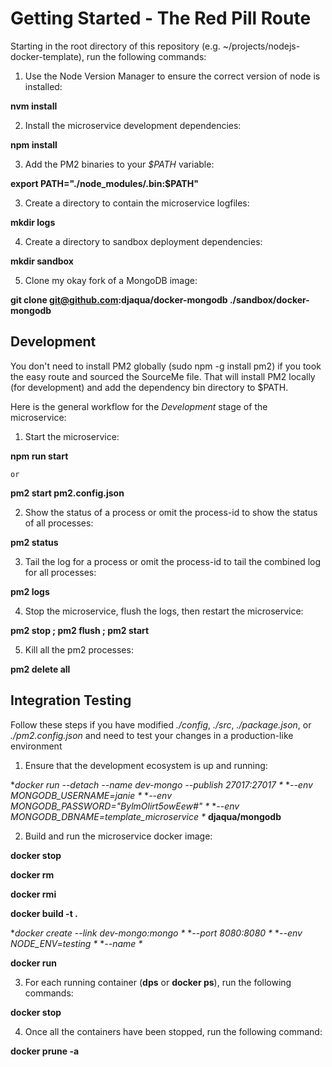 # Getting Started - The Red Pill Route

Starting in the root directory of this repository 
(e.g. ~/projects/nodejs-docker-template), run the following commands:

 1. Use the Node Version Manager to ensure the correct version of node is installed:
 
   **nvm install**     
 
 2. Install the microservice development dependencies:
 
   **npm install**     

 3. Add the PM2 binaries to your *$PATH* variable:
 
   **export PATH="./node_modules/.bin:$PATH"**

 3. Create a directory to contain the microservice logfiles:
 
   **mkdir logs**    
 
 4. Create a directory to sandbox deployment dependencies:
 
   **mkdir sandbox** 
 
 5. Clone my okay fork of a MongoDB image:
 
   **git clone git@github.com:djaqua/docker-mongodb ./sandbox/docker-mongodb**
 
 
## Development 

You don't need to install PM2 globally (sudo npm -g install pm2) if you 
took the easy route and sourced the SourceMe file. That will install PM2 
locally (for development) and add the dependency bin directory to $PATH.


Here is the general workflow for the _Development_ stage of the microservice:

 1. Start the microservice:
 
   **npm run start**
  
    or
  
   **pm2 start pm2.config.json**
    
 2. Show the status of a process or omit the process-id to show the status of all processes:
 
   **pm2 status <process-id>**
     
 3. Tail the log for a process or omit the process-id to tail the combined log for all processes:
 
   **pm2 logs <process-id>**  

 4. Stop the microservice, flush the logs, then restart the microservice: 
 
   **pm2 stop <process-id> ; pm2 flush ; pm2 start <process-id>**     

 5. Kill all the pm2 processes:
 
   **pm2 delete all**
    
## Integration Testing
Follow these steps if you have modified *./config*, *./src*, *./package.json*, 
or *./pm2.config.json* and need to test your changes in a production-like 
environment
 
 1. Ensure that the development ecosystem is up and running:

   **docker run --detach --name dev-mongo --publish 27017:27017 \**
   **--env MONGODB_USERNAME=janie \**
   **--env MONGODB_PASSWORD="BylmOlirt5owEew#" \**
   **--env MONGODB_DBNAME=template_microservice \**
   **djaqua/mongodb**
     
 2. Build and run the microservice docker image:
  
   **docker stop <template-microservice-container-name>**
    
   **docker rm <template-microservice-container-name>**
    
   **docker rmi <template-microservice-image-tag>**
    
   **docker build -t <template-microservice-image-tag> .**
    
   **docker create --link dev-mongo:mongo \**
   **--port 8080:8080 \**
   **--env NODE_ENV=testing \**
   **--name <template-microservice-name> \**
   **<template-microservice-image-tag>**
     
   **docker run <template-microservice-name>**

  3. For each running container (**dps** or **docker ps**), run the following 
      commands:
   
   **docker stop <template-microservice-container-tag>**
   
  4. Once all the containers have been stopped, run the following command:
   
   **docker prune -a**
    
